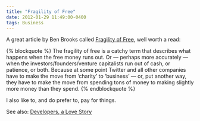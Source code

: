 ```yaml
---
title: "Fragility of Free"
date: 2012-01-29 11:49:00-0400
tags: Business
---
```


A great article by Ben Brooks called [Fragility of Free](http://brooksreview.net/2011/03/fragility-free/), well worth a read:

{% blockquote %}
The fragility of free is a catchy term that describes what happens when the free money runs out. Or — perhaps more accurately — when the investors/founders/venture capitalists run out of cash, or patience, or both. Because at some point Twitter and all other companies have to make the move from ‘charity’ to ‘business’ — or, put another way, they have to make the move from spending tons of money to making slightly more money than they spend.
{% endblockquote %}

I also like to, and do prefer to, pay for things.

See also: [Developers, a Love Story](https://hiltmon.com/blog/2012/01/23/developers-a-love-story/)
